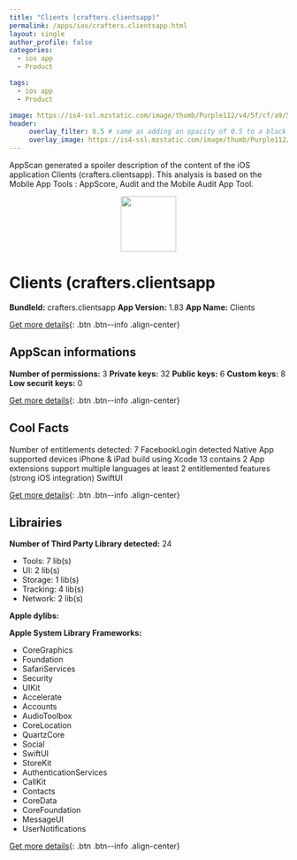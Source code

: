 ```yaml
---
title: "Clients (crafters.clientsapp)"
permalink: /apps/ios/crafters.clientsapp.html
layout: single
author_profile: false
categories: 
  - ios app 
  - Product 

tags: 
  - ios app 
  - Product 

image: https://is4-ssl.mzstatic.com/image/thumb/Purple112/v4/5f/cf/a9/5fcfa9e7-c7d4-3a74-7d5b-108c85c5c824/AppIcon-1x_U007emarketing-0-7-0-85-220.png/512x512bb.jpg
header: 
     overlay_filter: 0.5 # same as adding an opacity of 0.5 to a black background
     overlay_image: https://is4-ssl.mzstatic.com/image/thumb/Purple112/v4/5f/cf/a9/5fcfa9e7-c7d4-3a74-7d5b-108c85c5c824/AppIcon-1x_U007emarketing-0-7-0-85-220.png/512x512bb.jpg
---
```

AppScan generated a spoiler description of the content of the iOS application Clients (crafters.clientsapp). This analysis is based on the Mobile App Tools : AppScore, Audit and the Mobile Audit App Tool.

  
  
<div style="text-align: center;"><img src="https://is4-ssl.mzstatic.com/image/thumb/Purple112/v4/5f/cf/a9/5fcfa9e7-c7d4-3a74-7d5b-108c85c5c824/AppIcon-1x_U007emarketing-0-7-0-85-220.png/512x512bb.jpg" width="100" height="100"></div>  
  
# Clients (crafters.clientsapp

**BundleId:** crafters.clientsapp
**App Version:** 1.83
**App Name:** Clients


[Get more details](/pricing.html){: .btn .btn--info .align-center}  
  
## AppScan informations 

**Number of permissions:** 3
**Private keys:** 32
**Public keys:** 6
**Custom keys:** 8
**Low securit keys:** 0
  
[Get more details](/pricing.html){: .btn .btn--info .align-center}

## Cool Facts

Number of entitlements detected: 7
FacebookLogin detected
Native App
supported devices iPhone & iPad
build using Xcode 13
contains 2 App extensions
support multiple languages
at least 2 entitlemented features (strong iOS integration)
SwiftUI
  
[Get more details](/pricing.html){: .btn .btn--info .align-center}

## Librairies 
**Number of Third Party Library detected:** 24
- Tools: 7 lib(s)
- UI: 2 lib(s)
- Storage: 1 lib(s)
- Tracking: 4 lib(s)
- Network: 2 lib(s)

**Apple dylibs:**


**Apple System Library Frameworks:**
- CoreGraphics
- Foundation
- SafariServices
- Security
- UIKit
- Accelerate
- Accounts
- AudioToolbox
- CoreLocation
- QuartzCore
- Social
- SwiftUI
- StoreKit
- AuthenticationServices
- CallKit
- Contacts
- CoreData
- CoreFoundation
- MessageUI
- UserNotifications


  
[Get more details](/pricing.html){: .btn .btn--info .align-center}

